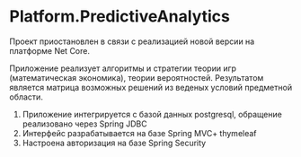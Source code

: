 # Platform.PredictiveAnalytics

Проект приостановлен в связи с реализацией новой версии на платформе Net Core.


Приложение реализует алгоритмы и стратегии теории игр (математическая экономика), теории вероятностей.
Результатом является матрица возможных решений из веденых условий предметной области.

1. Приложение интегрируется с базой данных postgresql, обращение реализовано через Spring JDBC
2. Интерфейс разрабатывается на базе Spring MVC+ thymeleaf
3. Настроена авторизация на базе Spring Security
